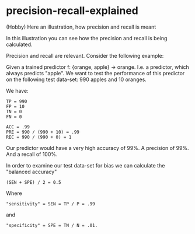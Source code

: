 # precision-recall-explained
(Hobby) Here an illustration, how precision and recall is meant

In this illustration you can see how the precision and recall is being calculated. 

Precision and recall are relevant. Consider the following example: 

Given a trained predictor f: {orange, apple} -> orange. I.e. a predictor, which always predicts "apple". 
We want to test the performance of this predictor on the following test data-set: 990 apples and 10 oranges. 

We have: 
```
TP = 990 
FP = 10 
TN = 0 
FN = 0

ACC = .99
PRE = 990 / (990 + 10) = .99 
REC = 990 / (990 + 0) = 1 
```

Our predictor would have a very high accuracy of 99%. A precision of 99%. And a recall of 100%. 

In order to examine our test data-set for bias we can calculate the "balanced accuracy" 
``` 
(SEN + SPE) / 2 = 0.5
``` 
Where 
```
"sensitivity" = SEN = TP / P = .99 
```
and 
```
"specificity" = SPE = TN / N = .01. 
```
